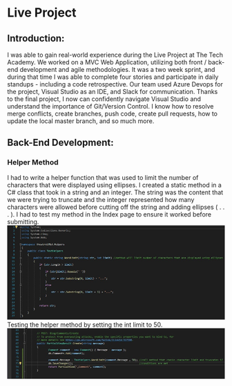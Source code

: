 # Live Project
## Introduction:
I was able to gain real-world experience during the Live Project at The Tech Academy. We worked on a MVC Web Application, utilizing both front / back-end development and agile methodologies. It was a two week sprint, and during that time I was able to complete four stories and participate in daily standups - including a code retrospective. Our team used Azure Devops for the project, Visual Studio as an IDE, and Slack for communication. Thanks to the final project, I now can confidently navigate Visual Studio and understand the importance of Git/Version Control. I know how to resolve merge conflicts, create branches, push code, create pull requests, how to update the local master branch, and so much more.
## Back-End Development:
### Helper Method
I had to write a helper function that was used to limit the number of characters that were displayed using ellipses. I created a static method in a C# class that took in a string and an integer. The string was the content that we were trying to truncate and the integer represented how many characters were allowed before cutting off the string and adding ellipses ( . . . ). I had to test my method in the Index page to ensure it worked before submitting. 
![alt text](https://github.com/bstarika/LiveProject/blob/main/HelperMethod.jpg?raw=true)
Testing the helper method by setting the int limit to 50.
![alt text](https://github.com/bstarika/LiveProject/blob/main/TestingHelperMethod.jpg?raw=true)



